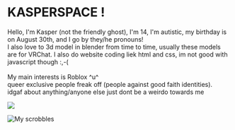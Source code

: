 <h1>KASPERSPACE ! </h1>
Hello, I'm Kasper (not the friendly ghost), I'm 14, I'm autistic, my birthday is on August 30th, and I go by they/he pronouns!
</br> 
I also love to 3d model in blender from time to time, usually these models are for VRChat. I also do website coding liek html and css, im not good with javascript though :,-( 
</br></br> 
My main interests is Roblox ^u^  

</br> 
queer exclusive people freak off
(people against good faith identities). 
</br>
idgaf about anything/anyone else just dont be a weirdo towards me

</p>

<p>
  
![](https://komarev.com/ghpvc/?username=kasperspace&color=ff69b4)
</p>
<p>

![My scrobbles](https://lastfm-recently-played.vercel.app/api?user=kasperspace&count=6)
  
</p>
